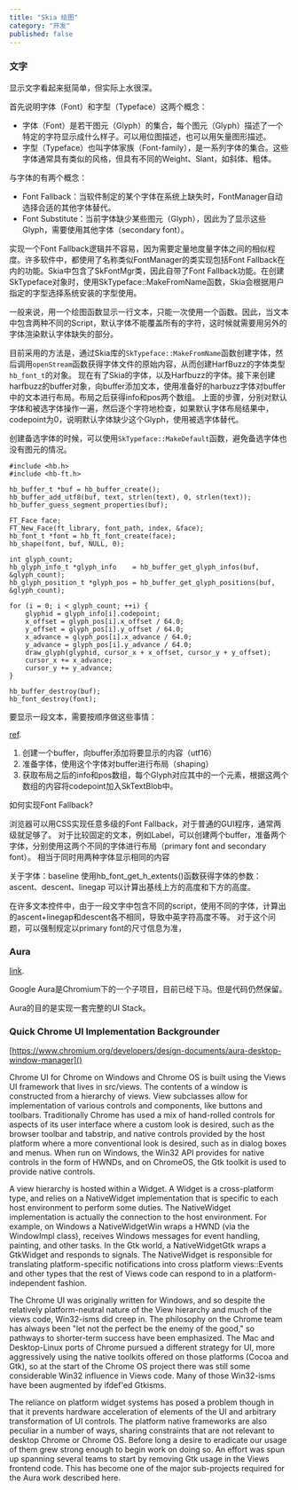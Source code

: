 ```yaml
---
title: "Skia 绘图"
category: "开发"
published: false
---
```


### 文字

显示文字看起来挺简单，但实际上水很深。

首先说明字体（Font）和字型（Typeface）这两个概念：
- 字体（Font）是若干图元（Glyph）的集合，每个图元（Glyph）描述了一个特定的字符显示成什么样子。可以用位图描述，也可以用矢量图形描述。
- 字型（Typeface）也叫字体家族（Font-family），是一系列字体的集合。这些字体通常具有类似的风格，但具有不同的Weight、Slant，如斜体、粗体。

与字体的有两个概念：
- Font Fallback：当软件制定的某个字体在系统上缺失时，FontManager自动选择合适的其他字体替代。
- Font Substitute：当前字体缺少某些图元（Glyph），因此为了显示这些Glyph，需要使用其他字体（secondary font）。

实现一个Font Fallback逻辑并不容易，因为需要定量地度量字体之间的相似程度。许多软件中，都使用了名称类似FontManager的类实现包括Font Fallback在内的功能。Skia中包含了SkFontMgr类，因此自带了Font Fallback功能。在创建SkTypeface对象时，使用SkTypeface::MakeFromName函数，Skia会根据用户指定的字型选择系统安装的字型使用。

一般来说，用一个绘图函数显示一行文本，只能一次使用一个函数。因此，当文本中包含两种不同的Script，默认字体不能覆盖所有的字符，这时候就需要用另外的字体渲染默认字体缺失的部分。

目前采用的方法是，通过Skia库的`SkTypeface::MakeFromName`函数创建字体，然后调用`openStream`函数获得字体文件的原始内容，从而创建HarfBuzz的字体类型`hb_font_t`的对象。
现在有了Skia的字体，以及Harfbuzz的字体。接下来创建harfbuzz的buffer对象，向buffer添加文本，使用准备好的harbuzz字体对buffer中的文本进行布局。布局之后获得info和pos两个数组。
上面的步骤，分别对默认字体和被选字体操作一遍，然后逐个字符地检查，如果默认字体布局结果中，codepoint为0，说明默认字体缺少这个Glyph，使用被选字体替代。

创建备选字体的时候，可以使用`SkTypeface::MakeDefault`函数，避免备选字体也没有图元的情况。

```
#include <hb.h>
#include <hb-ft.h>

hb_buffer_t *buf = hb_buffer_create();
hb_buffer_add_utf8(buf, text, strlen(text), 0, strlen(text));
hb_buffer_guess_segment_properties(buf);

FT_Face face;
FT_New_Face(ft_library, font_path, index, &face);
hb_font_t *font = hb_ft_font_create(face);
hb_shape(font, buf, NULL, 0);

int glyph_count;
hb_glyph_info_t *glyph_info    = hb_buffer_get_glyph_infos(buf, &glyph_count);
hb_glyph_position_t *glyph_pos = hb_buffer_get_glyph_positions(buf, &glyph_count);

for (i = 0; i < glyph_count; ++i) {
    glyphid = glyph_info[i].codepoint;
    x_offset = glyph_pos[i].x_offset / 64.0;
    y_offset = glyph_pos[i].y_offset / 64.0;
    x_advance = glyph_pos[i].x_advance / 64.0;
    y_advance = glyph_pos[i].y_advance / 64.0;
    draw_glyph(glyphid, cursor_x + x_offset, cursor_y + y_offset);
    cursor_x += x_advance;
    cursor_y += y_advance;
}

hb_buffer_destroy(buf);
hb_font_destroy(font);
```

要显示一段文本，需要按顺序做这些事情：

[ref](https://chromium.googlesource.com/chromium/blink/+/master/Source/platform/fonts/shaping/HarfBuzzShaper.cpp).

1. 创建一个buffer，向buffer添加将要显示的内容（utf16）
2. 准备字体，使用这个字体对buffer进行布局（shaping）
3. 获取布局之后的info和pos数组，每个Glyph对应其中的一个元素，根据这两个数组的内容将codepoint加入SkTextBlob中。

如何实现Font Fallback?

浏览器可以用CSS实现任意多级的Font Fallback，对于普通的GUI程序，通常两级就足够了。
对于比较固定的文本，例如Label，可以创建两个buffer，准备两个字体，分别使用这两个不同的字体进行布局（primary font and secondary font）。
相当于同时用两种字体显示相同的内容

关于字体：baseline
使用hb_font_get_h_extents()函数获得字体的参数：ascent、descent、linegap
可以计算出基线上方的高度和下方的高度。

在许多文本控件中，由于一段文字中包含不同的script，使用不同的字体，计算出的ascent+linegap和descent各不相同，导致中英字符高度不等。
对于这个问题，可以强制规定以primary font的尺寸信息为准，

### Aura

[link](https://chromium.googlesource.com/chromium/chromium/+/master/ui/aura).

Google Aura是Chromium下的一个子项目，目前已经下马。但是代码仍然保留。

Aura的目的是实现一套完整的UI Stack。

### Quick Chrome UI Implementation Backgrounder

[https://www.chromium.org/developers/design-documents/aura-desktop-window-manager]()

Chrome UI for Chrome on Windows and Chrome OS is built using the Views UI framework that lives in src/views. The contents of a window is constructed from a hierarchy of views. View subclasses allow for implementation of various controls and components, like buttons and toolbars. Traditionally Chrome has used a mix of hand-rolled controls for aspects of its user interface where a custom look is desired, such as the browser toolbar and tabstrip, and native controls provided by the host platform where a more conventional look is desired, such as in dialog boxes and menus. When run on Windows, the Win32 API provides for native controls in the form of HWNDs, and on ChromeOS, the Gtk toolkit is used to provide native controls.

A view hierarchy is hosted within a Widget. A Widget is a cross-platform type, and relies on a NativeWidget implementation that is specific to each host environment to perform some duties. The NativeWidget implementation is actually the connection to the host environment. For example, on Windows a NativeWidgetWin wraps a HWND (via the WindowImpl class), receives Windows messages for event handling, painting, and other tasks. In the Gtk world, a NativeWidgetGtk wraps a GtkWidget and responds to signals. The NativeWidget is responsible for translating platform-specific notifications into cross platform views::Events and other types that the rest of Views code can respond to in a platform-independent fashion.

The Chrome UI was originally written for Windows, and so despite the relatively platform-neutral nature of the View hierarchy and much of the views code, Win32-isms did creep in. The philosophy on the Chrome team has always been "let not the perfect be the enemy of the good," so pathways to shorter-term success have been emphasized. The Mac and Desktop-Linux ports of Chrome pursued a different strategy for UI, more aggressively using the native toolkits offered on those platforms (Cocoa and Gtk), so at the start of the Chrome OS project there was still some considerable Win32 influence in Views code. Many of those Win32-isms have been augmented by ifdef'ed Gtkisms.

The reliance on platform widget systems has posed a problem though in that it prevents hardware acceleration of elements of the UI and arbitrary transformation of UI controls. The platform native frameworks are also peculiar in a number of ways, sharing constraints that are not relevant to desktop Chrome or Chrome OS. Before long a desire to eradicate our usage of them grew strong enough to begin work on doing so. An effort was spun up spanning several teams to start by removing Gtk usage in the Views frontend code. This has become one of the major sub-projects required for the Aura work described here.
